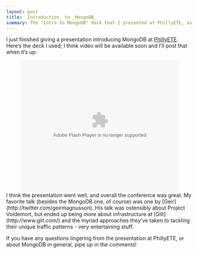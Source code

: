 ```yaml
---
layout: post
title: _Introduction_ to _MongoDB_
summary: The "Intro to MongoDB" deck that I presented at PhillyETE, as well as some brief thoughts on the conference.
---
```


I just finished giving a presentation introducing MongoDB at
[PhillyETE](http://phillyemergingtech.com/). Here’s the deck I used; I
think video will be available soon and I’ll post that when it’s up:

<div align=center>
<object width="425" height="355">
<param name="movie" value="http://static.slidesharecdn.com/swf/ssplayer2.swf?doc=phillyete-100409154513-phpapp02&stripped_title=introduction-to-mongodb" /><param name="allowFullScreen" value="true"/><param name="allowScriptAccess" value="always"/><embed src="http://static.slidesharecdn.com/swf/ssplayer2.swf?doc=phillyete-100409154513-phpapp02&stripped_title=introduction-to-mongodb" type="application/x-shockwave-flash" allowscriptaccess="always" allowfullscreen="true" width="425" height="355"></embed></object>

</div>
I think the presentation went well, and overall the conference was
great. My favorite talk (besides the MongoDB one, of course) was one by
[Geir](http://twitter.com/geirmagnusson). His talk was ostensibly about
Project Voldemort, but ended up being more about infrastructure at
[Gilt](http://www.gilt.com/) and the myriad approaches they’ve taken to
tackling their unique traffic patterns - very entertaining stuff.

If you have any questions lingering from the presentation at PhillyETE,
or about MongoDB in general, pipe up in the comments!

